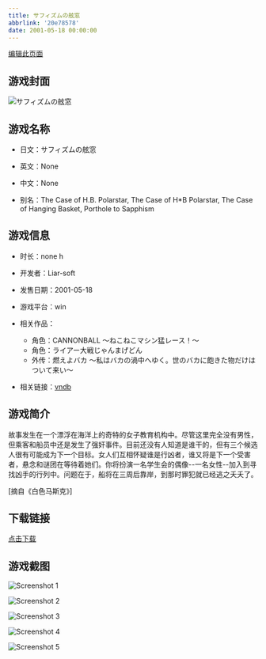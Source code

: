```yaml
---
title: サフィズムの舷窓
abbrlink: '20e78578'
date: 2001-05-18 00:00:00
---
```

[编辑此页面](https://github.com/ACG-3/ADV3-source/blob/main/source/_posts/Polar%20Star.md)

## 游戏封面

![サフィズムの舷窓](https://pan.timero.xyz/d/onedrive/img_lib_001/Polar%20Star_cover.avif)


## 游戏名称

- 日文：サフィズムの舷窓
- 英文：None
- 中文：None

- 别名：The Case of H.B. Polarstar, The Case of H*B Polarstar, The Case of Hanging Basket, Porthole to Sapphism


## 游戏信息

- 时长：none h
- 开发者：Liar-soft
- 发售日期：2001-05-18
- 游戏平台：win
- 相关作品：
   - 角色：CANNONBALL ～ねこねこマシン猛レース！～
   - 角色：ライアー大戦じゃんまげどん
   - 外传：燃えよバカ ～私はバカの渦中へゆく。世のバカに飽きた物だけはついて来い～

- 相关链接：[vndb](https://vndb.org/v494)


## 游戏简介

故事发生在一个漂浮在海洋上的奇特的女子教育机构中。尽管这里完全没有男性，但乘客和船员中还是发生了强奸事件。目前还没有人知道是谁干的，但有三个候选人很有可能成为下一个目标。女人们互相怀疑谁是行凶者，谁又将是下一个受害者，悬念和谜团在等待着她们。你将扮演一名学生会的偶像--一名女性--加入到寻找凶手的行列中。问题在于，船将在三周后靠岸，到那时罪犯就已经逃之夭夭了。

[摘自《白色马斯克》]


## 下载链接

[点击下载](https://pan.timero.xyz/onedrive/adv_lib_001/Polar%20Star)


## 游戏截图


![Screenshot 1](https://pan.timero.xyz/d/onedrive/img_lib_001/Polar%20Star_Screenshot_1.avif)

![Screenshot 2](https://pan.timero.xyz/d/onedrive/img_lib_001/Polar%20Star_Screenshot_2.avif)

![Screenshot 3](https://pan.timero.xyz/d/onedrive/img_lib_001/Polar%20Star_Screenshot_3.avif)

![Screenshot 4](https://pan.timero.xyz/d/onedrive/img_lib_001/Polar%20Star_Screenshot_4.avif)

![Screenshot 5](https://pan.timero.xyz/d/onedrive/img_lib_001/Polar%20Star_Screenshot_5.avif)

